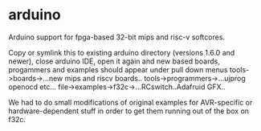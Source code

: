# arduino

Arduino support for fpga-based 32-bit mips and risc-v softcores.

Copy or symlink this to existing arduino directory 
(versions 1.6.0 and newer), close arduino IDE, open
it again and new based boards, progammers
and examples should appear under pull down menus
tools->boards->...new mips and riscv boards..
tools->programmers->...ujprog openocd etc...
file->examples->f32c->...RCswitch..Adafruid GFX..

We had to do small modifications of original examples
for AVR-specific or hardware-dependent stuff in order 
to get them running out of the box on f32c.
